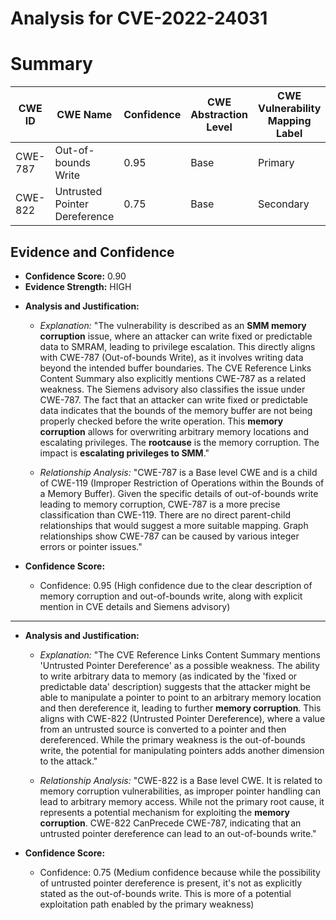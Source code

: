 # Analysis for CVE-2022-24031

# Summary
| CWE ID | CWE Name | Confidence | CWE Abstraction Level | CWE Vulnerability Mapping Label | CWE-Vulnerability Mapping Notes |
|---|---|---|---|---|---|
| CWE-787 | Out-of-bounds Write | 0.95 | Base | Primary | Allowed |
| CWE-822 | Untrusted Pointer Dereference | 0.75 | Base | Secondary | Allowed |

## Evidence and Confidence

*   **Confidence Score:** 0.90
*   **Evidence Strength:** HIGH

- **Analysis and Justification:**  
  - *Explanation:* "The vulnerability is described as an **SMM memory corruption** issue, where an attacker can write fixed or predictable data to SMRAM, leading to privilege escalation. This directly aligns with CWE-787 (Out-of-bounds Write), as it involves writing data beyond the intended buffer boundaries. The CVE Reference Links Content Summary also explicitly mentions CWE-787 as a related weakness. The Siemens advisory also classifies the issue under CWE-787. The fact that an attacker can write fixed or predictable data indicates that the bounds of the memory buffer are not being properly checked before the write operation. This **memory corruption** allows for overwriting arbitrary memory locations and escalating privileges. The **rootcause** is the memory corruption. The impact is **escalating privileges to SMM**."
  
  - *Relationship Analysis:* "CWE-787 is a Base level CWE and is a child of CWE-119 (Improper Restriction of Operations within the Bounds of a Memory Buffer). Given the specific details of out-of-bounds write leading to memory corruption, CWE-787 is a more precise classification than CWE-119. There are no direct parent-child relationships that would suggest a more suitable mapping. Graph relationships show CWE-787 can be caused by various integer errors or pointer issues."

- **Confidence Score:**  
  - Confidence: 0.95 (High confidence due to the clear description of memory corruption and out-of-bounds write, along with explicit mention in CVE details and Siemens advisory)

---

- **Analysis and Justification:**  
  - *Explanation:* "The CVE Reference Links Content Summary mentions 'Untrusted Pointer Dereference' as a possible weakness. The ability to write arbitrary data to memory (as indicated by the 'fixed or predictable data' description) suggests that the attacker might be able to manipulate a pointer to point to an arbitrary memory location and then dereference it, leading to further **memory corruption**. This aligns with CWE-822 (Untrusted Pointer Dereference), where a value from an untrusted source is converted to a pointer and then dereferenced. While the primary weakness is the out-of-bounds write, the potential for manipulating pointers adds another dimension to the attack."
  
  - *Relationship Analysis:* "CWE-822 is a Base level CWE. It is related to memory corruption vulnerabilities, as improper pointer handling can lead to arbitrary memory access. While not the primary root cause, it represents a potential mechanism for exploiting the **memory corruption**. CWE-822 CanPrecede CWE-787, indicating that an untrusted pointer dereference can lead to an out-of-bounds write."

- **Confidence Score:**  
  - Confidence: 0.75 (Medium confidence because while the possibility of untrusted pointer dereference is present, it's not as explicitly stated as the out-of-bounds write. This is more of a potential exploitation path enabled by the primary weakness)
